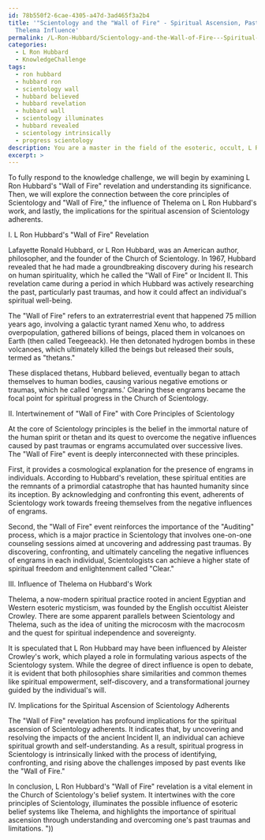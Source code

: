 ```yaml
---
id: 78b550f2-6cae-4305-a47d-3ad465f3a2b4
title: '"Scientology and the "Wall of Fire" - Spiritual Ascension, Past Traumas, and
  Thelema Influence'
permalink: /L-Ron-Hubbard/Scientology-and-the-Wall-of-Fire---Spiritual-Ascension-Past-Traumas-and-Thelema-Influence/
categories:
  - L Ron Hubbard
  - KnowledgeChallenge
tags:
  - ron hubbard
  - hubbard ron
  - scientology wall
  - hubbard believed
  - hubbard revelation
  - hubbard wall
  - scientology illuminates
  - hubbard revealed
  - scientology intrinsically
  - progress scientology
description: You are a master in the field of the esoteric, occult, L Ron Hubbard and Education. You are a writer of tests, challenges, books and deep knowledge on L Ron Hubbard for initiates and students to gain deep insights and understanding from. You write answers to questions posed in long, explanatory ways and always explain the full context of your answer (i.e., related concepts, formulas, examples, or history), as well as the step-by-step thinking process you take to answer the challenges. Be rigorous and thorough, and summarize the key themes, ideas, and conclusions at the end.
excerpt: >
---
```

  To fully respond to the knowledge challenge, we will begin by examining L Ron Hubbard's "Wall of Fire" revelation and understanding its significance. Then, we will explore the connection between the core principles of Scientology and "Wall of Fire," the influence of Thelema on L Ron Hubbard's work, and lastly, the implications for the spiritual ascension of Scientology adherents.
  
  I. L Ron Hubbard's "Wall of Fire" Revelation
  
  Lafayette Ronald Hubbard, or L Ron Hubbard, was an American author, philosopher, and the founder of the Church of Scientology. In 1967, Hubbard revealed that he had made a groundbreaking discovery during his research on human spirituality, which he called the "Wall of Fire" or Incident II. This revelation came during a period in which Hubbard was actively researching the past, particularly past traumas, and how it could affect an individual's spiritual well-being.
  
  The "Wall of Fire" refers to an extraterrestrial event that happened 75 million years ago, involving a galactic tyrant named Xenu who, to address overpopulation, gathered billions of beings, placed them in volcanoes on Earth (then called Teegeeack). He then detonated hydrogen bombs in these volcanoes, which ultimately killed the beings but released their souls, termed as "thetans."
  
  These displaced thetans, Hubbard believed, eventually began to attach themselves to human bodies, causing various negative emotions or traumas, which he called 'engrams.' Clearing these engrams became the focal point for spiritual progress in the Church of Scientology.
  
  II. Intertwinement of "Wall of Fire" with Core Principles of Scientology
  
  At the core of Scientology principles is the belief in the immortal nature of the human spirit or thetan and its quest to overcome the negative influences caused by past traumas or engrams accumulated over successive lives. The "Wall of Fire" event is deeply interconnected with these principles.
  
  First, it provides a cosmological explanation for the presence of engrams in individuals. According to Hubbard's revelation, these spiritual entities are the remnants of a primordial catastrophe that has haunted humanity since its inception. By acknowledging and confronting this event, adherents of Scientology work towards freeing themselves from the negative influences of engrams.
  
  Second, the "Wall of Fire" event reinforces the importance of the "Auditing" process, which is a major practice in Scientology that involves one-on-one counseling sessions aimed at uncovering and addressing past traumas. By discovering, confronting, and ultimately canceling the negative influences of engrams in each individual, Scientologists can achieve a higher state of spiritual freedom and enlightenment called "Clear."
  
  III. Influence of Thelema on Hubbard's Work
  
  Thelema, a now-modern spiritual practice rooted in ancient Egyptian and Western esoteric mysticism, was founded by the English occultist Aleister Crowley. There are some apparent parallels between Scientology and Thelema, such as the idea of uniting the microcosm with the macrocosm and the quest for spiritual independence and sovereignty.
  
  It is speculated that L Ron Hubbard may have been influenced by Aleister Crowley's work, which played a role in formulating various aspects of the Scientology system. While the degree of direct influence is open to debate, it is evident that both philosophies share similarities and common themes like spiritual empowerment, self-discovery, and a transformational journey guided by the individual's will.
  
  IV. Implications for the Spiritual Ascension of Scientology Adherents
  
  The "Wall of Fire" revelation has profound implications for the spiritual ascension of Scientology adherents. It indicates that, by uncovering and resolving the impacts of the ancient Incident II, an individual can achieve spiritual growth and self-understanding. As a result, spiritual progress in Scientology is intrinsically linked with the process of identifying, confronting, and rising above the challenges imposed by past events like the "Wall of Fire."
  
  In conclusion, L Ron Hubbard's "Wall of Fire" revelation is a vital element in the Church of Scientology's belief system. It intertwines with the core principles of Scientology, illuminates the possible influence of esoteric belief systems like Thelema, and highlights the importance of spiritual ascension through understanding and overcoming one's past traumas and limitations. "))
